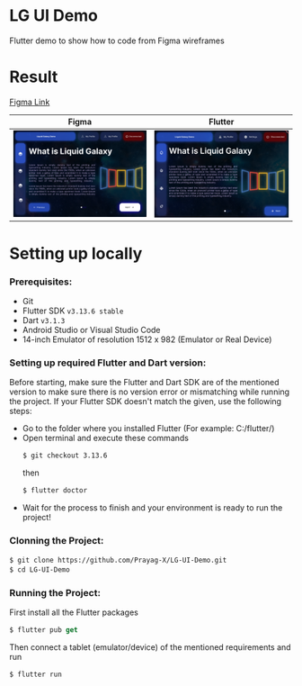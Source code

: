 # LG UI Demo 

Flutter demo to show how to code from Figma wireframes

# Result 

[Figma Link](https://www.figma.com/file/6zmU02uP9XpHZMgZ7YKzyc/Liquid-Galaxy-Demo?type=design&node-id=0%3A1&mode=design&t=9nSDgEqHJjTIRwMl-1)

| Figma | Flutter |
| -------------- | -------------- |
| <img src="https://raw.githubusercontent.com/Prayag-X/LG-UI-Demo/main/readme_assets/Figma%20Wireframe.png"> | <img src="https://raw.githubusercontent.com/Prayag-X/LG-UI-Demo/main/readme_assets/Screenshot.png"> |

# Setting up locally

### Prerequisites:

- Git
- Flutter SDK `v3.13.6 stable`
- Dart `v3.1.3`
- Android Studio or Visual Studio Code
- 14-inch Emulator of resolution 1512 x 982 (Emulator or Real Device)

### Setting up required Flutter and Dart version:

Before starting, make sure the Flutter and Dart SDK are of the mentioned version to make sure there is no version error or mismatching while running the project. If your Flutter SDK doesn't match the given, use the following steps:
- Go to the folder where you installed Flutter (For example: C:/flutter/)
- Open terminal and execute these commands
  ```bash
  $ git checkout 3.13.6
  ```
  then
  ```dart
  $ flutter doctor
  ```
- Wait for the process to finish and your environment is ready to run the project!

### Clonning the Project:

```bash
$ git clone https://github.com/Prayag-X/LG-UI-Demo.git
$ cd LG-UI-Demo
```

### Running the Project:

First install all the Flutter packages
```dart
$ flutter pub get
```

Then connect a tablet (emulator/device) of the mentioned requirements and run
```dart
$ flutter run
```
